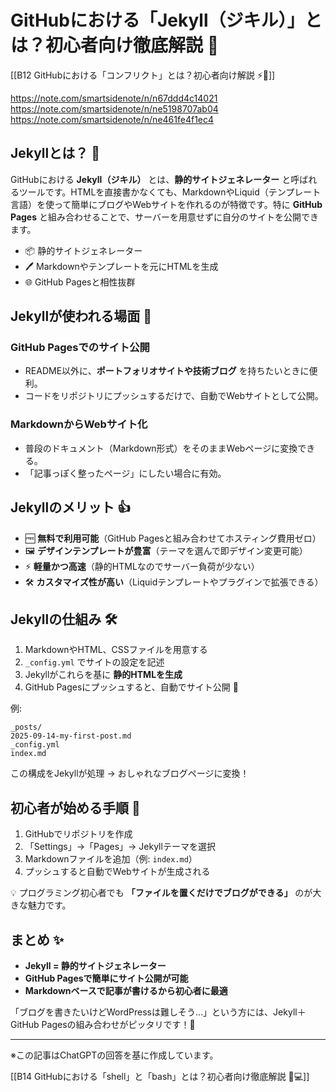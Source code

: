 # GitHubにおける「Jekyll（ジキル）」とは？初心者向け徹底解説 🚀

[[B12 GitHubにおける「コンフリクト」とは？初心者向け解説 ⚡️📝]]

https://note.com/smartsidenote/n/n67ddd4c14021
https://note.com/smartsidenote/n/ne5198707ab04
https://note.com/smartsidenote/n/ne461fe4f1ec4


## Jekyllとは？ 📝
GitHubにおける **Jekyll（ジキル）** とは、**静的サイトジェネレーター** と呼ばれるツールです。HTMLを直接書かなくても、MarkdownやLiquid（テンプレート言語）を使って簡単にブログやWebサイトを作れるのが特徴です。特に **GitHub Pages** と組み合わせることで、サーバーを用意せずに自分のサイトを公開できます。

- 📦 静的サイトジェネレーター  
- 🖊️ Markdownやテンプレートを元にHTMLを生成  
- 🌐 GitHub Pagesと相性抜群  

## Jekyllが使われる場面 🌟
### GitHub Pagesでのサイト公開
- README以外に、**ポートフォリオサイトや技術ブログ** を持ちたいときに便利。
- コードをリポジトリにプッシュするだけで、自動でWebサイトとして公開。

### MarkdownからWebサイト化
- 普段のドキュメント（Markdown形式）をそのままWebページに変換できる。
- 「記事っぽく整ったページ」にしたい場合に有効。

## Jekyllのメリット 👍
- 🆓 **無料で利用可能**（GitHub Pagesと組み合わせてホスティング費用ゼロ）
- 🖼️ **デザインテンプレートが豊富**（テーマを選んで即デザイン変更可能）
- ⚡ **軽量かつ高速**（静的HTMLなのでサーバー負荷が少ない）
- 🛠️ **カスタマイズ性が高い**（Liquidテンプレートやプラグインで拡張できる）

## Jekyllの仕組み 🛠️
1. MarkdownやHTML、CSSファイルを用意する  
2. `_config.yml` でサイトの設定を記述  
3. Jekyllがこれらを基に **静的HTMLを生成**  
4. GitHub Pagesにプッシュすると、自動でサイト公開 🎉

例:  
```
_posts/
2025-09-14-my-first-post.md
_config.yml
index.md
```

この構成をJekyllが処理 → おしゃれなブログページに変換！

## 初心者が始める手順 🚀
1. GitHubでリポジトリを作成  
2. 「Settings」→「Pages」→ Jekyllテーマを選択  
3. Markdownファイルを追加（例: `index.md`）  
4. プッシュすると自動でWebサイトが生成される  

💡 プログラミング初心者でも **「ファイルを置くだけでブログができる」** のが大きな魅力です。

## まとめ ✨
- **Jekyll = 静的サイトジェネレーター**  
- **GitHub Pagesで簡単にサイト公開が可能**  
- **Markdownベースで記事が書けるから初心者に最適**  

「ブログを書きたいけどWordPressは難しそう…」という方には、Jekyll＋GitHub Pagesの組み合わせがピッタリです！🌈

---

※この記事はChatGPTの回答を基に作成しています。

[[B14 GitHubにおける「shell」と「bash」とは？初心者向け徹底解説 🐚💻]]


